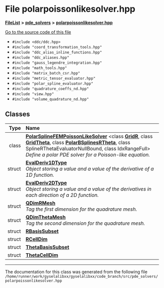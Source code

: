 

# File polarpoissonlikesolver.hpp



[**FileList**](files.md) **>** [**pde\_solvers**](dir_be2a347b8fed8e825bae8c199ecc63c1.md) **>** [**polarpoissonlikesolver.hpp**](polarpoissonlikesolver_8hpp.md)

[Go to the source code of this file](polarpoissonlikesolver_8hpp_source.md)



* `#include <ddc/ddc.hpp>`
* `#include "coord_transformation_tools.hpp"`
* `#include "ddc_alias_inline_functions.hpp"`
* `#include "ddc_aliases.hpp"`
* `#include "gauss_legendre_integration.hpp"`
* `#include "math_tools.hpp"`
* `#include "matrix_batch_csr.hpp"`
* `#include "metric_tensor_evaluator.hpp"`
* `#include "polar_spline_evaluator.hpp"`
* `#include "quadrature_coeffs_nd.hpp"`
* `#include "view.hpp"`
* `#include "volume_quadrature_nd.hpp"`















## Classes

| Type | Name |
| ---: | :--- |
| class | [**PolarSplineFEMPoissonLikeSolver**](classPolarSplineFEMPoissonLikeSolver.md) &lt;class [**GridR**](structGridR.md), class [**GridTheta**](structGridTheta.md), class [**PolarBSplinesRTheta**](structPolarBSplinesRTheta.md), class SplineRThetaEvaluatorNullBound, class IdxRangeFull&gt;<br>_Define a polar PDE solver for a Poisson-like equation._  |
| struct | [**EvalDeriv1DType**](structPolarSplineFEMPoissonLikeSolver_1_1EvalDeriv1DType.md) <br>_Object storing a value and a value of the derivative of a 1D function._  |
| struct | [**EvalDeriv2DType**](structPolarSplineFEMPoissonLikeSolver_1_1EvalDeriv2DType.md) <br>_Object storing a value and a value of the derivatives in each direction of a 2D function._  |
| struct | [**QDimRMesh**](structPolarSplineFEMPoissonLikeSolver_1_1QDimRMesh.md) <br>_Tag the first dimension for the quadrature mesh._  |
| struct | [**QDimThetaMesh**](structPolarSplineFEMPoissonLikeSolver_1_1QDimThetaMesh.md) <br>_Tag the second dimension for the quadrature mesh._  |
| struct | [**RBasisSubset**](structPolarSplineFEMPoissonLikeSolver_1_1RBasisSubset.md) <br> |
| struct | [**RCellDim**](structPolarSplineFEMPoissonLikeSolver_1_1RCellDim.md) <br> |
| struct | [**ThetaBasisSubset**](structPolarSplineFEMPoissonLikeSolver_1_1ThetaBasisSubset.md) <br> |
| struct | [**ThetaCellDim**](structPolarSplineFEMPoissonLikeSolver_1_1ThetaCellDim.md) <br> |



















































------------------------------
The documentation for this class was generated from the following file `/home/runner/work/gyselalibxx/gyselalibxx/code_branch/src/pde_solvers/polarpoissonlikesolver.hpp`


